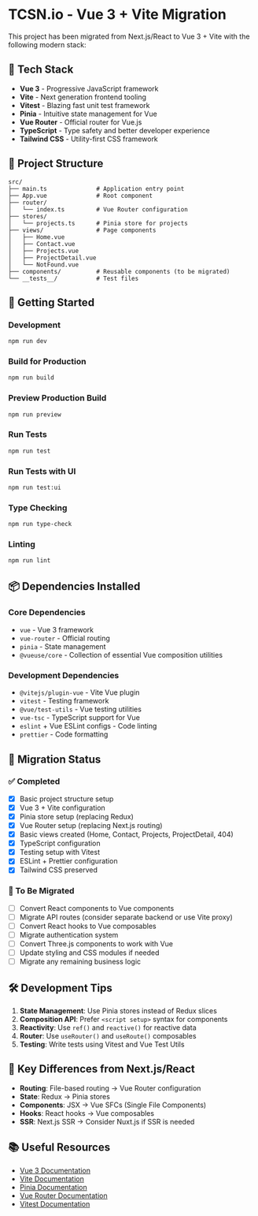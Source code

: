 # TCSN.io - Vue 3 + Vite Migration

This project has been migrated from Next.js/React to Vue 3 + Vite with the following modern stack:

## 🚀 Tech Stack

- **Vue 3** - Progressive JavaScript framework
- **Vite** - Next generation frontend tooling
- **Vitest** - Blazing fast unit test framework
- **Pinia** - Intuitive state management for Vue
- **Vue Router** - Official router for Vue.js
- **TypeScript** - Type safety and better developer experience
- **Tailwind CSS** - Utility-first CSS framework

## 📁 Project Structure

```
src/
├── main.ts              # Application entry point
├── App.vue              # Root component
├── router/
│   └── index.ts         # Vue Router configuration
├── stores/
│   └── projects.ts      # Pinia store for projects
├── views/               # Page components
│   ├── Home.vue
│   ├── Contact.vue
│   ├── Projects.vue
│   ├── ProjectDetail.vue
│   └── NotFound.vue
├── components/          # Reusable components (to be migrated)
└── __tests__/           # Test files
```

## 🚀 Getting Started

### Development
```bash
npm run dev
```

### Build for Production
```bash
npm run build
```

### Preview Production Build
```bash
npm run preview
```

### Run Tests
```bash
npm run test
```

### Run Tests with UI
```bash
npm run test:ui
```

### Type Checking
```bash
npm run type-check
```

### Linting
```bash
npm run lint
```

## 📦 Dependencies Installed

### Core Dependencies
- `vue` - Vue 3 framework
- `vue-router` - Official routing
- `pinia` - State management
- `@vueuse/core` - Collection of essential Vue composition utilities

### Development Dependencies
- `@vitejs/plugin-vue` - Vite Vue plugin
- `vitest` - Testing framework
- `@vue/test-utils` - Vue testing utilities
- `vue-tsc` - TypeScript support for Vue
- `eslint` + Vue ESLint configs - Code linting
- `prettier` - Code formatting

## 🔄 Migration Status

### ✅ Completed
- [x] Basic project structure setup
- [x] Vue 3 + Vite configuration
- [x] Pinia store setup (replacing Redux)
- [x] Vue Router setup (replacing Next.js routing)
- [x] Basic views created (Home, Contact, Projects, ProjectDetail, 404)
- [x] TypeScript configuration
- [x] Testing setup with Vitest
- [x] ESLint + Prettier configuration
- [x] Tailwind CSS preserved

### 🚧 To Be Migrated
- [ ] Convert React components to Vue components
- [ ] Migrate API routes (consider separate backend or use Vite proxy)
- [ ] Convert React hooks to Vue composables
- [ ] Migrate authentication system
- [ ] Convert Three.js components to work with Vue
- [ ] Update styling and CSS modules if needed
- [ ] Migrate any remaining business logic

## 🛠 Development Tips

1. **State Management**: Use Pinia stores instead of Redux slices
2. **Composition API**: Prefer `<script setup>` syntax for components
3. **Reactivity**: Use `ref()` and `reactive()` for reactive data
4. **Router**: Use `useRouter()` and `useRoute()` composables
5. **Testing**: Write tests using Vitest and Vue Test Utils

## 🔗 Key Differences from Next.js/React

- **Routing**: File-based routing → Vue Router configuration
- **State**: Redux → Pinia stores
- **Components**: JSX → Vue SFCs (Single File Components)
- **Hooks**: React hooks → Vue composables
- **SSR**: Next.js SSR → Consider Nuxt.js if SSR is needed

## 📚 Useful Resources

- [Vue 3 Documentation](https://vuejs.org/)
- [Vite Documentation](https://vitejs.dev/)
- [Pinia Documentation](https://pinia.vuejs.org/)
- [Vue Router Documentation](https://router.vuejs.org/)
- [Vitest Documentation](https://vitest.dev/)
